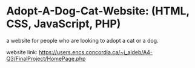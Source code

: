 # Adopt-A-Dog-Cat-Website: (HTML, CSS, JavaScript, PHP)
a website for people who are looking to adopt a cat or a dog.

website link:
https://users.encs.concordia.ca/~j_aldeb/A4-Q3/FinalProject/HomePage.php

